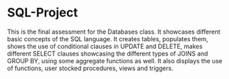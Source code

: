 # SQL-Project

This is the final assessment for the Databases class. It showcases different basic concepts of the SQL language. It creates tables, populates them, shows the use of conditional clauses in UPDATE and DELETE, makes different SELECT clauses showcasing the different types of JOINS and GROUP BY, using some aggregate functions as well. It also displays the use of functions, user stocked procedures, views and triggers.

